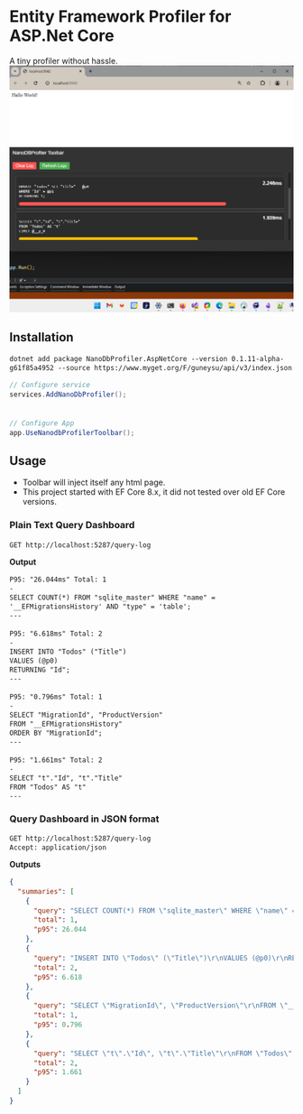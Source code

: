 # Entity Framework Profiler for ASP.Net Core

A tiny profiler without hassle. 
![screenshot](./docs/img/chrome_qKlLJE0ANE.png)

## Installation

```
dotnet add package NanoDbProfiler.AspNetCore --version 0.1.11-alpha-g61f85a4952 --source https://www.myget.org/F/guneysu/api/v3/index.json 
```

```csharp
// Configure service
services.AddNanoDbProfiler();


// Configure App
app.UseNanodbProfilerToolbar();
```


## Usage

- Toolbar will inject itself any html page.
- This project started with EF Core 8.x, it did not tested over old EF Core versions.
  

### Plain Text Query Dashboard

```http
GET http://localhost:5287/query-log
```

**Output**

```
P95: "26.044ms" Total: 1
-
SELECT COUNT(*) FROM "sqlite_master" WHERE "name" = '__EFMigrationsHistory' AND "type" = 'table';
---

P95: "6.618ms" Total: 2
-
INSERT INTO "Todos" ("Title")
VALUES (@p0)
RETURNING "Id";
---

P95: "0.796ms" Total: 1
-
SELECT "MigrationId", "ProductVersion"
FROM "__EFMigrationsHistory"
ORDER BY "MigrationId";
---

P95: "1.661ms" Total: 2
-
SELECT "t"."Id", "t"."Title"
FROM "Todos" AS "t"
---
```


### Query Dashboard in JSON format

```http
GET http://localhost:5287/query-log
Accept: application/json
```


**Outputs**

```json
{
  "summaries": [
    {
      "query": "SELECT COUNT(*) FROM \"sqlite_master\" WHERE \"name\" = '__EFMigrationsHistory' AND \"type\" = 'table';",
      "total": 1,
      "p95": 26.044
    },
    {
      "query": "INSERT INTO \"Todos\" (\"Title\")\r\nVALUES (@p0)\r\nRETURNING \"Id\";",
      "total": 2,
      "p95": 6.618
    },
    {
      "query": "SELECT \"MigrationId\", \"ProductVersion\"\r\nFROM \"__EFMigrationsHistory\"\r\nORDER BY \"MigrationId\";",
      "total": 1,
      "p95": 0.796
    },
    {
      "query": "SELECT \"t\".\"Id\", \"t\".\"Title\"\r\nFROM \"Todos\" AS \"t\"",
      "total": 2,
      "p95": 1.661
    }
  ]
}
```
